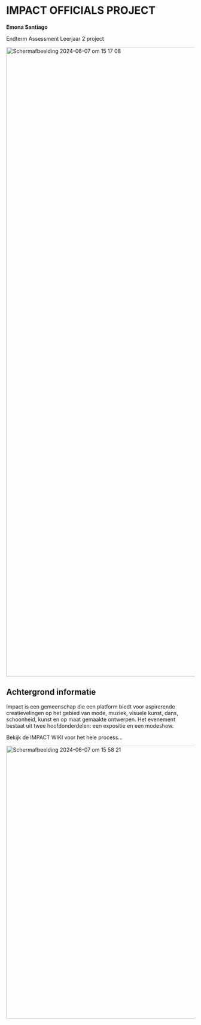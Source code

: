 # IMPACT OFFICIALS PROJECT
**Emona Santiago**

Endterm Assessment Leerjaar 2 project

<img width="1680" alt="Schermafbeelding 2024-06-07 om 15 17 08" src="https://github.com/EmonaSantiago/IMPACT-OFFICIALS/assets/90447045/0cf77674-4e69-474d-ae1f-ddbb90d1a410">

## Achtergrond informatie

Impact is een gemeenschap die een platform biedt voor aspirerende creatievelingen op het gebied van mode, muziek, visuele kunst, dans, schoonheid, kunst en op maat gemaakte ontwerpen. Het evenement bestaat uit twee hoofdonderdelen: een expositie en een modeshow.

Bekijk de IMPACT WIKI voor het hele process...

<img width="729" alt="Schermafbeelding 2024-06-07 om 15 58 21" src="https://github.com/EmonaSantiago/IMPACT-OFFICIALS/assets/90447045/668c1072-5a7a-443d-97b2-5d84ac5e4c80">
